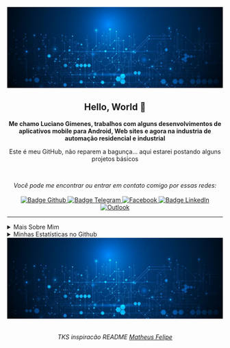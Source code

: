 <img src="https://github.com/lucianoGG/lucianoGG/blob/main/image/background.jpg" alt="" />

<h2 align="center">
   Hello, World 👋
</h2>

<p align="center">
    <b>Me chamo Luciano Gimenes, trabalhos com alguns desenvolvimentos de aplicativos mobile para Android, Web sites e agora na industria de automação residencial e industrial</b>
</p>

<p align="center">
    Este é meu GitHub, não reparem a bagunça... aqui estarei postando alguns projetos básicos
</p>

<br />

<p align="center">
    <i>Você pode me encontrar ou entrar em contato comigo por essas redes:</i>
    <br/><br/>
    <a href="https://github.com/lucianoGG" target="_blank">
        <img src="https://img.shields.io/badge/-Github-000?logo=github&style=for-the-badge&logoColor=white" alt="Badge Github" />
    </a>
    <a href="https://t.me/codeBr" target="_blank">
        <img src="https://img.shields.io/badge/-Telegram-2CA5E0?logo=telegram&style=for-the-badge&logoColor=white" alt="Badge Telegram" />
    </a>
    <a href="https://www.facebook.com/luc.gimenes" target="_blank">
        <img alt="Facebook" src="https://img.shields.io/badge/Facebook-%231877F2.svg?style=for-the-badge&logo=Facebook&logoColor=white" alt="Badge Facebook" />
    </a>
    <a href="https://www.linkedin.com/in/luciano-gimenes-27486794/" target="_blank">
        <img src="https://img.shields.io/badge/-LinkedIn-0077B5?logo=linkedin&style=for-the-badge&logoColor=white" alt="Badge LinkedIn" />
    </a>
    <a href="mailto:luciano_pva@outlook.com" target="_blank">
        <img alt="Outlook" src="https://img.shields.io/badge/Microsoft_Outlook-0078D4?style=for-the-badge&logo=microsoft-outlook&logoColor=white" alt="Badge Outlook" />
    </a>
</p>

---

<details>
    <summary>Mais Sobre Mim</summary>
    <p>
        Me conectei ao mundo da programação em 2016, amor a primeira vista...<br />
        Sempre me perguntando como que criava aplicativos, websites, softwares me levou a estudar por conta própria esse enorme mundo<br />
        Dentre esses anos aprendi o desenvolvimento de algumas linguagens
    </p>
    <ul>
        <li>Estudando PHP | Java | Python | Dev Web | Dev Mobile | C</li>
        <li>Estudando automação residencial e industrial, integrações com Alexa, MQTT, Arduino e outros</li>
    </ul>
</details>

<details>
    <summary>Minhas Estatísticas no Github</summary>
    <p align="center">
        <br />
        <img src="https://github-readme-stats.vercel.app/api?username=lucianoGG&theme=dark&show_icons=true&include_all_commits=true&locale=pt-br" alt="Estátisticas Gerais" />
    </p>
    <p align="center">
        <img src="https://github-readme-stats.vercel.app/api/top-langs?username=lucianoGG&layout=compact&theme=dark&locale=pt-br" alt="Techs utilizadas nos projetos" />
    </p>
</details>

<img src="https://github.com/lucianoGG/lucianoGG/blob/main/image/background.jpg" alt="" />
<br/><br/>

<p align="center">
    <i>TKS inspiracão README <a href="https://github.com/matheusfelipeog" target="_blank">Matheus Felipe</a></i>
</p>
